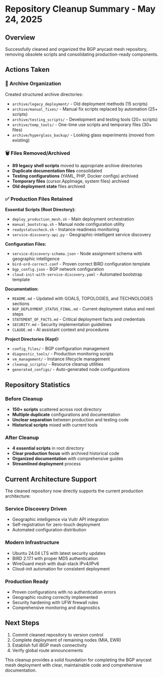 # Repository Cleanup Summary - May 24, 2025

## Overview
Successfully cleaned and organized the BGP anycast mesh repository, removing obsolete scripts and consolidating production-ready components.

## Actions Taken

### 📁 Archive Organization
Created structured archive directories:
- `archive/legacy_deployment/` - Old deployment methods (15 scripts)
- `archive/manual_fixes/` - Manual fix scripts replaced by automation (25+ scripts)  
- `archive/testing_scripts/` - Development and testing tools (20+ scripts)
- `archive/temp_tools/` - One-time use scripts and temporary files (30+ files)
- `archive/hyperglass_backup/` - Looking glass experiments (moved from existing)

### 🗑️ Files Removed/Archived
- **89 legacy shell scripts** moved to appropriate archive directories
- **Duplicate documentation files** consolidated
- **Testing configurations** (YAML, PHP, Docker configs) archived
- **Temporary files** (cursor.AppImage, system files) archived
- **Old deployment state** files archived

### ✅ Production Files Retained
**Essential Scripts (Root Directory):**
- `deploy_production_mesh.sh` - Main deployment orchestration
- `manual_bootstrap.sh` - Manual node configuration utility
- `readystatuscheck.sh` - Instance readiness monitoring
- `service-discovery-api.py` - Geographic-intelligent service discovery

**Configuration Files:**
- `service-discovery-schema.json` - Node assignment schema with geographic intelligence
- `bird-ord-correct.conf` - Proven correct BIRD configuration template
- `bgp_config.json` - BGP network configuration
- `cloud-init-with-service-discovery.yaml` - Automated bootstrap template

**Documentation:**
- `README.md` - Updated with GOALS, TOPOLOGIES, and TECHNOLOGIES sections
- `BGP_DEPLOYMENT_STATUS_FINAL.md` - Current deployment status and next steps
- `STATEMENT_OF_FACTS.md` - Critical deployment facts and credentials
- `SECURITY.md` - Security implementation guidelines
- `CLAUDE.md` - AI assistant context and procedures

**Project Directories (Kept):**
- `config_files/` - BGP configuration management
- `diagnostic_tools/` - Production monitoring scripts
- `vm_management/` - Instance lifecycle management
- `cleanup_scripts/` - Resource cleanup utilities
- `generated_configs/` - Auto-generated node configurations

## Repository Statistics

### Before Cleanup
- **150+ scripts** scattered across root directory
- **Multiple duplicate** configurations and documentation
- **Unclear separation** between production and testing code
- **Historical scripts** mixed with current tools

### After Cleanup  
- **4 essential scripts** in root directory
- **Clear production focus** with archived historical code
- **Organized documentation** with comprehensive guides
- **Streamlined deployment** process

## Current Architecture Support

The cleaned repository now directly supports the current production architecture:

### Service Discovery Driven
- Geographic intelligence via Vultr API integration
- Self-registration for zero-touch deployment
- Automated configuration distribution

### Modern Infrastructure
- Ubuntu 24.04 LTS with latest security updates
- BIRD 2.17.1 with proper MD5 authentication
- WireGuard mesh with dual-stack IPv4/IPv6
- Cloud-init automation for consistent deployment

### Production Ready
- Proven configurations with no authentication errors
- Geographic routing correctly implemented
- Security hardening with UFW firewall rules
- Comprehensive monitoring and diagnostics

## Next Steps
1. Commit cleaned repository to version control
2. Complete deployment of remaining nodes (MIA, EWR)
3. Establish full iBGP mesh connectivity
4. Verify global route announcements

This cleanup provides a solid foundation for completing the BGP anycast mesh deployment with clear, maintainable code and comprehensive documentation.